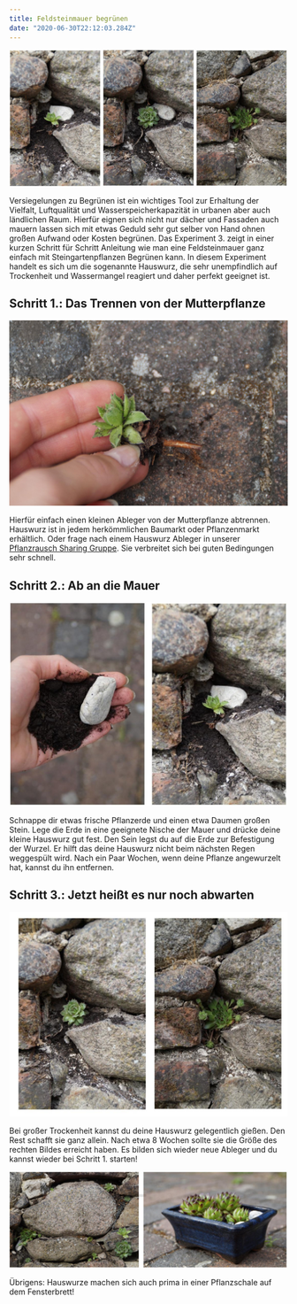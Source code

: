 ```yaml
---
title: Feldsteinmauer begrünen
date: "2020-06-30T22:12:03.284Z"
---
```


![Feldsteinmauer](./2.jpg)

Versiegelungen zu Begrünen ist ein wichtiges Tool zur Erhaltung der Vielfalt, Luftqualität und Wasserspeicherkapazität in urbanen aber auch ländlichen Raum. Hierfür eignen sich nicht nur dächer und Fassaden auch mauern lassen sich mit etwas Geduld sehr gut selber von Hand ohnen großen Aufwand oder Kosten begrünen. Das Experiment 3. zeigt in einer kurzen Schritt für Schritt Anleitung wie man eine Feldsteinmauer ganz einfach mit Steingartenpflanzen Begrünen kann.
In diesem Experiment handelt es sich um die sogenannte Hauswurz, die sehr unempfindlich auf Trockenheit und Wassermangel reagiert und daher perfekt geeignet ist.

## Schritt 1.: Das Trennen von der Mutterpflanze

![Hauswurz](./4.jpg)

Hierfür einfach einen kleinen Ableger von der Mutterpflanze abtrennen. Hauswurz ist in jedem herkömmlichen Baumarkt oder Pflanzenmarkt erhältlich. Oder frage nach einem Hauswurz Ableger in unserer [Pflanzrausch Sharing Gruppe](https://t.me/pflanzrausch). Sie verbreitet sich bei guten Bedingungen sehr schnell.

## Schritt 2.: Ab an die Mauer

![Hauswurz in der Mauer](./3.jpg)

Schnappe dir etwas frische Pflanzerde und einen etwa Daumen großen Stein. Lege die Erde in eine geeignete Nische der Mauer und drücke deine kleine Hauswurz gut fest. Den Sein legst du auf die Erde zur Befestigung der Wurzel. Er hilft das deine Hauswurz nicht beim nächsten Regen weggespült wird. Nach ein Paar Wochen, wenn deine Pflanze angewurzelt hat, kannst du ihn entfernen.

## Schritt 3.: Jetzt heißt es nur noch abwarten

![Hauswurz in der Mauer](./1.jpg)

Bei großer Trockenheit kannst du deine Hauswurz gelegentlich gießen. Den Rest schafft sie ganz allein. Nach etwa 8 Wochen sollte sie die Größe des rechten Bildes erreicht haben. Es bilden sich wieder neue Ableger und du kannst wieder bei Schritt 1. starten!

![Hauswurz im freien und im Top](./5.jpg)

Übrigens: Hauswurze machen sich auch prima in einer Pflanzschale auf dem Fensterbrett!
